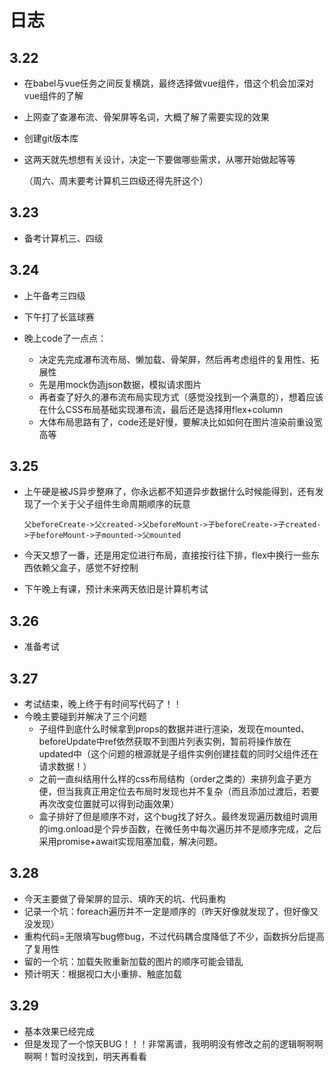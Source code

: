 # 日志

## 3.22

* 在babel与vue任务之间反复横跳，最终选择做vue组件，借这个机会加深对vue组件的了解

* 上网查了查瀑布流、骨架屏等名词，大概了解了需要实现的效果

* 创建git版本库

* 这两天就先想想有关设计，决定一下要做哪些需求，从哪开始做起等等

  （周六、周末要考计算机三四级还得先肝这个）

## 3.23

* 备考计算机三、四级

## 3.24

* 上午备考三四级
* 下午打了长篮球赛
* 晚上code了一点点：

  * 决定先完成瀑布流布局、懒加载、骨架屏，然后再考虑组件的复用性、拓展性
  * 先是用mock伪造json数据，模拟请求图片
  * 再者查了好久的瀑布流布局实现方式（感觉没找到一个满意的），想着应该在什么CSS布局基础实现瀑布流，最后还是选择用flex+column
  * 大体布局思路有了，code还是好慢，要解决比如如何在图片渲染前重设宽高等


## 3.25

* 上午硬是被JS异步整麻了，你永远都不知道异步数据什么时候能得到，还有发现了一个关于父子组件生命周期顺序的玩意

  ```
  父beforeCreate->父created->父beforeMount->子beforeCreate->子created->子beforeMount->子mounted->父mounted
  ```

* 今天又想了一番，还是用定位进行布局，直接按行往下排，flex中换行一些东西依赖父盒子，感觉不好控制

* 下午晚上有课，预计未来两天依旧是计算机考试

## 3.26

* 准备考试

## 3.27

* 考试结束，晚上终于有时间写代码了！！
* 今晚主要碰到并解决了三个问题
  * 子组件到底什么时候拿到props的数据并进行渲染，发现在mounted、beforeUpdate中ref依然获取不到图片列表实例，暂前将操作放在updated中（这个问题的根源就是子组件实例创建挂载的同时父组件还在请求数据！）
  * 之前一直纠结用什么样的css布局结构（order之类的）来排列盒子更方便，但当我真正用定位去布局时发现也并不复杂（而且添加过渡后，若要再次改变位置就可以得到动画效果）
  * 盒子排好了但是顺序不对，这个bug找了好久。最终发现遍历数组时调用的img.onload是个异步函数，在微任务中每次遍历并不是顺序完成，之后采用promise+await实现阻塞加载，解决问题。

## 3.28

* 今天主要做了骨架屏的显示、填昨天的坑、代码重构
* 记录一个坑：foreach遍历并不一定是顺序的（昨天好像就发现了，但好像又没发现）
* 重构代码=无限填写bug修bug，不过代码耦合度降低了不少，函数拆分后提高了复用性
* 留的一个坑：加载失败重新加载的图片的顺序可能会错乱
* 预计明天：根据视口大小重排、触底加载

## 3.29

* 基本效果已经完成
* 但是发现了一个惊天BUG！！！非常离谱，我明明没有修改之前的逻辑啊啊啊啊啊！暂时没找到，明天再看看
